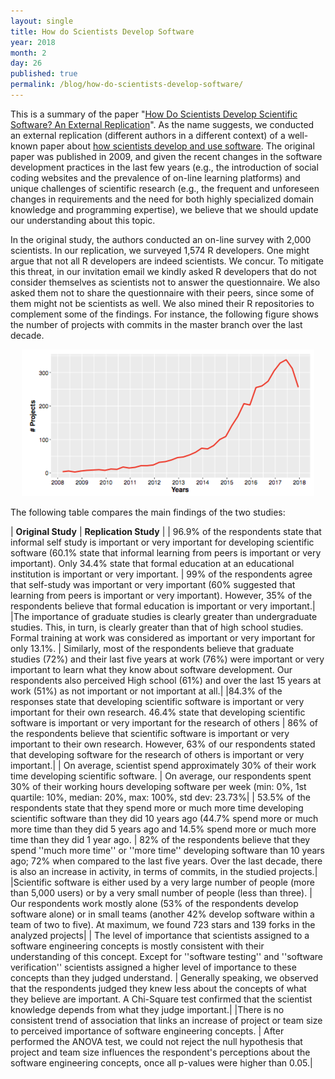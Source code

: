 ```yaml
---
layout: single
title: How do Scientists Develop Software
year: 2018
month: 2
day: 26
published: true
permalink: /blog/how-do-scientists-develop-software/
---
```


This is a summary of the paper "[How Do Scientists Develop Scientific Software? An External Replication](http://gustavopinto.org/lost+found/saner-rene2018.pdf)". As the name suggests, we conducted an external replication (different authors in a different context) of a well-known paper about [how scientists develop and use software](http://files.software-carpentry.org/training-course/2012/08/hannay-survey-2009.pdf). The original paper was published in 2009, and given the recent changes in the software development practices in the last few years (e.g., the introduction of social coding websites and the prevalence of on-line learning platforms) and unique challenges of scientific research (e.g., the frequent and unforeseen changes in requirements and the need for both highly specialized domain knowledge and programming expertise), we believe that we should update our understanding about this topic.

In the original study, the authors conducted an on-line survey with 2,000 scientists. In our replication, we surveyed 1,574 R developers. One might argue that not all R developers are indeed scientists. We concur. To mitigate this threat, in our invitation email we kindly asked R developers that do not consider themselves as scientists not to answer the questionnaire. We also asked them not to share the questionnaire with their peers, since some of them might not be scientists as well. We also mined their R repositories to complement some of the findings. For instance, the following figure shows the number of projects with commits in the master branch over the last decade.

<center>
<img src='/images/R-projects.png'/>
</center>

The following table compares the main findings of the two studies:

| **Original  Study** | **Replication Study** |
| 96.9% of the respondents state that informal self study is important or very important for developing scientific software (60.1% state that informal learning from peers is important or very important). Only 34.4% state that formal education at an educational institution is important or very important. | 99% of the respondents agree that self-study was important or very important (60% suggested that learning from peers is important or very important). However, 35% of the respondents believe that formal education is important or very important.|
|The importance of graduate studies is clearly greater than undergraduate studies. This, in turn, is clearly greater than that of high school studies. Formal training at work was considered as important or very important for only 13.1%. | Similarly, most of the respondents believe that graduate studies (72%) and their last five years at work (76%) were important or very important to learn what they know about software development. Our respondents also perceived High school (61%) and over the last 15 years at work (51%) as not important or not important at all.|
|84.3% of the responses state that developing scientific software is important or very important for their own research. 46.4% state that developing scientific software is important or very important for the research of others | 86% of the respondents believe that scientific software is important or very important to their own research. However, 63% of our respondents stated that developing software for the research of others is important or very important.|
| On average, scientist spend approximately 30% of their work time developing scientific software. | On average, our respondents spent 30% of their working hours developing software per week (min: 0%, 1st quartile: 10%, median: 20%, max: 100%, std dev: 23.73%|
| 53.5% of the respondents state that they spend more or much more time developing scientific software than they did 10 years ago (44.7% spend more or much more time than they did 5 years ago and 14.5% spend more or much more time than they did 1 year ago. | 82% of the respondents believe that they spend ''much more time'' or ''more time'' developing software than 10 years ago; 72% when compared to the last five years. Over the last decade, there is also an increase in activity, in terms of commits, in the studied projects.|
|Scientific software is either used by a very large number of people (more than 5,000 users) or by a very small number of people (less than three). | Our respondents work mostly alone (53% of the respondents develop software alone) or in small teams (another 42% develop software within a team of two to five). At maximum, we found 723 stars and 139 forks in the analyzed projects|
| The level of importance that scientists assigned to a software engineering concepts is mostly consistent with their understanding of this concept. Except for ''software testing'' and ''software verification'' scientists assigned a higher level of importance to these concepts than they judged understand. | Generally speaking, we observed that the respondents judged they knew less about the concepts of what they believe are important. A Chi-Square test confirmed that the scientist knowledge depends from what they judge important.|
|There is no consistent trend of association that links an increase of project or team size to perceived importance of software engineering concepts. | After performed the ANOVA test, we could not reject the null hypothesis that project and team size influences the respondent's perceptions about the software engineering concepts, once all p-values were higher than 0.05.|
